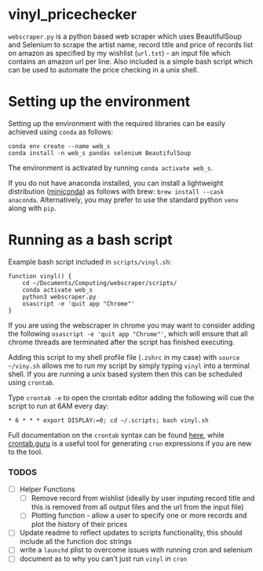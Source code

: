 # vinyl_pricechecker

```webscraper.py``` is a python based web scraper which uses BeautifulSoup and Selenium to scrape the artist name, record title and price of records list on amazon as specified by my wishlist (```url.txt```) - an input file which contains an amazon url per line. Also included is a simple bash script which can be used to automate the price checking in a unix shell.

# Setting up the environment
Setting up the environment with the required libraries can be easily achieved using ```conda``` as follows:
```
conda env create --name web_s
conda install -n web_s pandas selenium BeautifulSoup
```

The environment is activated by running ```conda activate web_s```.

If you do not have anaconda installed, you can install a lightweight distribution ([miniconda](https://docs.conda.io/en/latest/miniconda.html)) as follows with brew:
```brew install --cask anaconda```.
Alternatively, you may prefer to use the standard python ```venv``` along with ```pip```.

# Running as a bash script
Example bash script included in ```scripts/vinyl.sh```:
```
function vinyl() {
    cd ~/Documents/Computing/webscraper/scripts/
    conda activate web_s
    python3 webscraper.py
    osascript -e 'quit app "Chrome"'
}
```
If you are using the webscraper in chrome you may want to consider adding the following ```osascript -e 'quit app "Chrome"'```, which will ensure that all chrome threads are terminated after the script has finished executing.

Adding this script to my shell profile file (```.zshrc``` in my case) with ```source ~/viny.sh``` allows me to run my script by simply typing ```vinyl``` into a terminal shell. If you are running a unix based system then this can be scheduled using ```crontab```.

Type ```crontab -e``` to open the crontab editor adding the following will cue the script to run at 6AM every day:
```
* 6 * * * export DISPLAY:=0; cd ~/.scripts; bash vinyl.sh
```
Full documentation on the ```crontab``` syntax can be found [here](https://man7.org/linux/man-pages/man5/crontab.5.html), while [crontab.guru](https://crontab.guru) is a useful tool for generating ```cron``` expressions if you are new to the tool. 

### TODOS
- [ ] Helper Functions
  - [ ] Remove record from wishlist (ideally by user inputing record title and this is removed from all output files and the url from the input file)
  - [ ] Plotting function - allow a user to specify one or more records and plot the history of their prices
- [ ] Update readme to reflect updates to scripts functionality, this should include all the function doc strings
- [ ] write a ```launchd``` plist to overcome issues with running cron and selenium
- [ ] document as to why you can't just run ```vinyl``` in ```cron```
